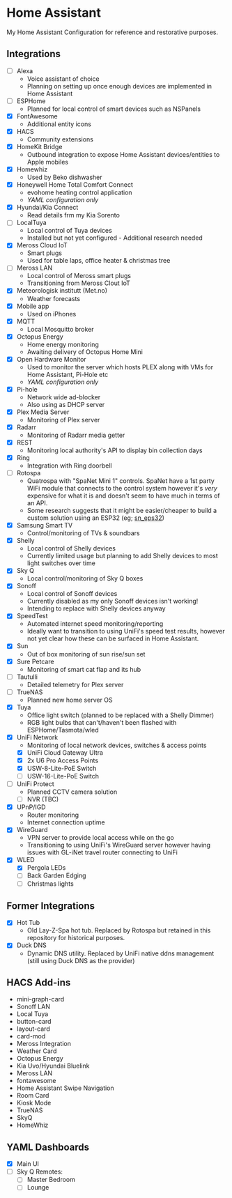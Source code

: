 # Home Assistant

My Home Assistant Configuration for reference and restorative purposes.

## Integrations

- [ ] Alexa
  - Voice assistant of choice
  - Planning on setting up once enough devices are implemented in Home Assistant
- [ ] ESPHome
  - Planned for local control of smart devices such as NSPanels
- [x] FontAwesome
  - Additional entity icons
- [x] HACS
  - Community extensions
- [x] HomeKit Bridge
  - Outbound integration to expose Home Assistant devices/entities to Apple mobiles
- [x] Homewhiz
  - Used by Beko dishwasher
- [x] Honeywell Home Total Comfort Connect
  - evohome heating control application
  - *YAML configuration only*
- [x] Hyundai/Kia Connect
  - Read details frm my Kia Sorento
- [ ] LocalTuya
  - Local control of Tuya devices
  - Installed but not yet configured - Additional research needed
- [x] Meross Cloud IoT
  - Smart plugs
  - Used for table laps, office heater & christmas tree
- [ ] Meross LAN
  - Local control of Meross smart plugs
  - Transitioning from Meross Clout IoT
- [x] Meteorologisk institutt (Met.no)
  - Weather forecasts
- [x] Mobile app
  - Used on iPhones
- [x] MQTT
  - Local Mosquitto broker
- [x] Octopus Energy
  - Home energy monitoring
  - Awaiting delivery of Octopus Home Mini
- [x] Open Hardware Monitor
  - Used to monitor the server which hosts PLEX along with VMs for Home Assistant, Pi-Hole etc
  - *YAML configuration only*
- [x] Pi-hole
  - Network wide ad-blocker
  - Also using as DHCP server
- [x] Plex Media Server
  - Monitoring of Plex server
- [x] Radarr
  - Monitoring of Radarr media getter
- [x] REST
  - Monitoring local authority's API to display bin collection days
- [x] Ring
  - Integration with Ring doorbell
- [ ] Rotospa
  - Quatrospa with "SpaNet Mini 1" controls. SpaNet have a 1st party WiFi module that connects to the control system however it's *very* expensive for what it is and doesn't seem to have much in terms of an API.
  - Some research suggests that it might be easier/cheaper to build a custom solution using an ESP32 (eg; [sn_eps32](https://github.com/wayne-love/sn_esp32))
- [x] Samsung Smart TV
  - Control/monitoring of TVs & soundbars
- [x] Shelly
  - Local control of Shelly devices
  - Currently limited usage but planning to add Shelly devices to most light switches over time
- [x] Sky Q
  - Local control/monitoring of Sky Q boxes
- [x] Sonoff
  - Local control of Sonoff devices
  - Currently disabled as my only Sonoff devices isn't working!
  - Intending to replace with Shelly devices anyway
- [x] SpeedTest
  - Automated internet speed monitoring/reporting
  - Ideally want to transition to using UniFi's speed test results, however not yet clear how these can be surfaced in Home Assistant.
- [x] Sun
  - Out of box monitoring of sun rise/sun set
- [x] Sure Petcare
  - Monitoring of smart cat flap and its hub
- [ ] Tautulli
  - Detailed telemetry for Plex server
- [ ] TrueNAS
  - Planned new home server OS
- [x] Tuya
  - Office light switch (planned to be replaced with a Shelly Dimmer)
  - RGB light bulbs that can't/haven't been flashed with ESPHome/Tasmota/wled
- [x] UniFi Network
  - Monitoring of local network devices, switches & access points
  - [x] UniFi Cloud Gateway Ultra
  - [x] 2x U6 Pro Access Points
  - [x] USW-8-Lite-PoE Switch
  - [ ] USW-16-Lite-PoE Switch
- [ ] UniFi Protect
  - Planned CCTV camera solution
  - [ ] NVR (TBC)
- [x] UPnP/IGD
  - Router monitoring
  - Internet connection uptime
- [x] WireGuard
  - VPN server to provide local access while on the go
  - Transitioning to using UniFi's WireGuard server however having issues with GL-iNet travel router connecting to UniFi
- [x] WLED
  - [x] Pergola LEDs
  - [ ] Back Garden Edging
  - [ ] Christmas lights

## Former Integrations

- [x] Hot Tub
  - Old Lay-Z-Spa hot tub. Replaced by Rotospa but retained in this repository for historical purposes.
- [x] Duck DNS
  - Dynamic DNS utility. Replaced by UniFi native ddns management (still using Duck DNS as the provider)

## HACS Add-ins

- mini-graph-card
- Sonoff LAN
- Local Tuya
- button-card
- layout-card
- card-mod
- Meross Integration
- Weather Card
- Octopus Energy
- Kia Uvo/Hyundai Bluelink
- Meross LAN
- fontawesome
- Home Assistant Swipe Navigation
- Room Card
- Kiosk Mode
- TrueNAS
- SkyQ
- HomeWhiz

## YAML Dashboards

- [x] Main UI
- [ ] Sky Q Remotes:
  - [ ] Master Bedroom
  - [ ] Lounge
